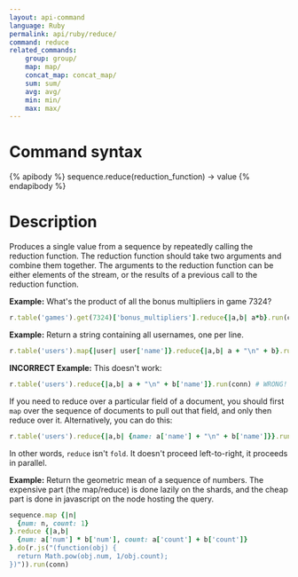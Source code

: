 ```yaml
---
layout: api-command
language: Ruby
permalink: api/ruby/reduce/
command: reduce
related_commands:
    group: group/
    map: map/
    concat_map: concat_map/
    sum: sum/
    avg: avg/
    min: min/
    max: max/
---
```


# Command syntax #

{% apibody %}
sequence.reduce(reduction_function) &rarr; value
{% endapibody %}

# Description #

Produces a single value from a sequence by repeatedly calling the
reduction function.  The reduction function should take two arguments
and combine them together.  The arguments to the reduction function
can be either elements of the stream, or the results of a previous
call to the reduction function.

__Example:__ What's the product of all the bonus multipliers in game 7324?

```rb
r.table('games').get(7324)['bonus_multipliers'].reduce{|a,b| a*b}.run(conn)
```

__Example:__ Return a string containing all usernames, one per line.
```rb
r.table('users').map{|user| user['name']}.reduce{|a,b| a + "\n" + b}.run(conn)
```

__INCORRECT Example:__ This doesn't work:

```rb
r.table('users').reduce{|a,b| a + "\n" + b['name']}.run(conn) # WRONG!
```

If you need to reduce over a particular field of a document, you
should first `map` over the sequence of documents to pull out that
field, and only then reduce over it.  Alternatively, you can do this:

```rb
r.table('users').reduce{|a,b| {name: a['name'] + "\n" + b['name']}}.run(conn)
```

In other words, `reduce` isn't `fold`.  It doesn't proceed
left-to-right, it proceeds in parallel.

__Example:__ Return the geometric mean of a sequence of numbers.  The
expensive part (the map/reduce) is done lazily on the shards, and the
cheap part is done in javascript on the node hosting the query.

```rb
sequence.map {|n|
  {num: n, count: 1}
}.reduce {|a,b|
  {num: a['num'] * b['num'], count: a['count'] + b['count']}
}.do(r.js("(function(obj) {
  return Math.pow(obj.num, 1/obj.count);
})")).run(conn)
```
